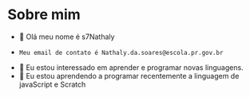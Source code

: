 # Sobre mim
-  👋 Olá meu nome é s7Nathaly
-     Meu email de contato é Nathaly.da.soares@escola.pr.gov.br
-  👀 Eu estou interessado em aprender e programar novas linguagens.
- 🌱 Eu estou aprendendo a programar recentemente a linguagem de javaScript e Scratch
